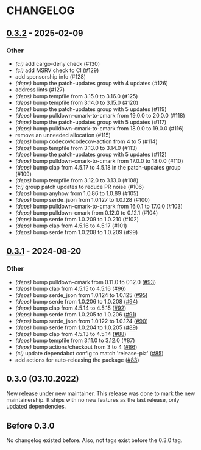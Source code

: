 # CHANGELOG

## [0.3.2](https://github.com/danieleades/mdbook-d2/compare/v0.3.1...v0.3.2) - 2025-02-09

### Other

- *(ci)* add cargo-deny check (#130)
- *(ci)* add MSRV check to CI (#129)
- add sponsorship info (#128)
- *(deps)* bump the patch-updates group with 4 updates (#126)
- address lints (#127)
- *(deps)* bump tempfile from 3.15.0 to 3.16.0 (#125)
- *(deps)* bump tempfile from 3.14.0 to 3.15.0 (#120)
- *(deps)* bump the patch-updates group with 5 updates (#119)
- *(deps)* bump pulldown-cmark-to-cmark from 19.0.0 to 20.0.0 (#118)
- *(deps)* bump the patch-updates group with 5 updates (#117)
- *(deps)* bump pulldown-cmark-to-cmark from 18.0.0 to 19.0.0 (#116)
- remove an unneeded allocation (#115)
- *(deps)* bump codecov/codecov-action from 4 to 5 (#114)
- *(deps)* bump tempfile from 3.13.0 to 3.14.0 (#113)
- *(deps)* bump the patch-updates group with 5 updates (#112)
- *(deps)* bump pulldown-cmark-to-cmark from 17.0.0 to 18.0.0 (#110)
- *(deps)* bump clap from 4.5.17 to 4.5.18 in the patch-updates group (#109)
- *(deps)* bump tempfile from 3.12.0 to 3.13.0 (#108)
- *(ci)* group patch updates to reduce PR noise (#106)
- *(deps)* bump anyhow from 1.0.86 to 1.0.89 (#105)
- *(deps)* bump serde_json from 1.0.127 to 1.0.128 (#100)
- *(deps)* bump pulldown-cmark-to-cmark from 16.0.1 to 17.0.0 (#103)
- *(deps)* bump pulldown-cmark from 0.12.0 to 0.12.1 (#104)
- *(deps)* bump serde from 1.0.209 to 1.0.210 (#102)
- *(deps)* bump clap from 4.5.16 to 4.5.17 (#101)
- *(deps)* bump serde from 1.0.208 to 1.0.209 (#99)

## [0.3.1](https://github.com/danieleades/mdbook-d2/compare/v0.3.0...v0.3.1) - 2024-08-20

### Other
- *(deps)* bump pulldown-cmark from 0.11.0 to 0.12.0 ([#93](https://github.com/danieleades/mdbook-d2/pull/93))
- *(deps)* bump clap from 4.5.15 to 4.5.16 ([#96](https://github.com/danieleades/mdbook-d2/pull/96))
- *(deps)* bump serde_json from 1.0.124 to 1.0.125 ([#95](https://github.com/danieleades/mdbook-d2/pull/95))
- *(deps)* bump serde from 1.0.206 to 1.0.208 ([#94](https://github.com/danieleades/mdbook-d2/pull/94))
- *(deps)* bump clap from 4.5.14 to 4.5.15 ([#92](https://github.com/danieleades/mdbook-d2/pull/92))
- *(deps)* bump serde from 1.0.205 to 1.0.206 ([#91](https://github.com/danieleades/mdbook-d2/pull/91))
- *(deps)* bump serde_json from 1.0.122 to 1.0.124 ([#90](https://github.com/danieleades/mdbook-d2/pull/90))
- *(deps)* bump serde from 1.0.204 to 1.0.205 ([#89](https://github.com/danieleades/mdbook-d2/pull/89))
- *(deps)* bump clap from 4.5.13 to 4.5.14 ([#88](https://github.com/danieleades/mdbook-d2/pull/88))
- *(deps)* bump tempfile from 3.11.0 to 3.12.0 ([#87](https://github.com/danieleades/mdbook-d2/pull/87))
- *(deps)* bump actions/checkout from 3 to 4 ([#86](https://github.com/danieleades/mdbook-d2/pull/86))
- *(ci)* update dependabot config to match 'release-plz' ([#85](https://github.com/danieleades/mdbook-d2/pull/85))
- add actions for auto-releasing the package ([#83](https://github.com/danieleades/mdbook-d2/pull/83))

## 0.3.0 (03.10.2022)

New release under new maintainer.
This release was done to mark the new maintainership. It ships with no new
features as the last release, only updated dependencies.

## Before 0.3.0

No changelog existed before.
Also, not tags exist before the 0.3.0 tag.

